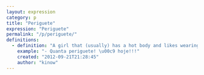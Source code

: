 ```yaml
---
layout: expression
category: p
title: "Periguete"
expression: "Periguete"
permalink: "/p/periguete/"
definitions:
  - definition: "A girl that (usually) has a hot body and likes wearing skimpy dresses (even when it is snowing). Their natural habitat is the outskirts of the city, though sometimes you can find them in the fancy neighborhoods too.\n\nFamous for going to many night clubs and liking to meet new guys, even taking the initiative to start talking and ask out a guy. Their preferred music style is [Funk](/f/funk/), although sometimes they listen to Sertanejo, Samba and Pagode too.\n\nIt is a variation of \"perigosa\" (dangerous)."
    example: "- Quanta periguete! \u00c9 hoje!!!"
    created: "2012-09-21T21:28:45"
    author: "kinow"
---
```

